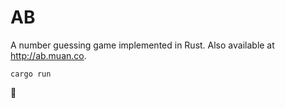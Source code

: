 # AB

A number guessing game implemented in Rust. Also available at http://ab.muan.co.


```
cargo run
```

🦀

